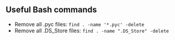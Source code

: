 ## Useful Bash commands

* Remove all .pyc files: `find . -name '*.pyc' -delete`
* Remove all .DS_Store files: `find . -name ".DS_Store" -delete`

